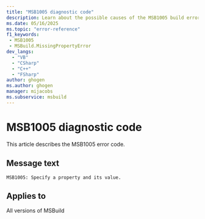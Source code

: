 ```yaml
---
title: "MSB1005 diagnostic code"
description: Learn about the possible causes of the MSB1005 build error, and get troubleshooting tips.
ms.date: 05/16/2025
ms.topic: "error-reference"
f1_keywords:
 - MSB1005
 - MSBuild.MissingPropertyError
dev_langs:
  - "VB"
  - "CSharp"
  - "C++"
  - "FSharp"
author: ghogen
ms.author: ghogen
manager: mijacobs
ms.subservice: msbuild
---
```


# MSB1005 diagnostic code

<!-- :::ErrorDefinitionDescription::: -->
<!-- :::editable-content name="introDescription"::: -->
This article describes the MSB1005 error code.
<!-- :::editable-content-end::: -->

## Message text

<!-- :::editable-content name="messageText"::: -->
`MSB1005: Specify a property and its value.`
<!-- :::editable-content-end::: -->
<!-- MSB1005: Specify a property and its value. -->

<!-- :::editable-content name="postOutputDescription"::: -->
<!--
{StrBegin="MSBUILD : error MSB1005: "}UE: This happens if the user does something like "msbuild.exe -property". The user must pass in an actual property
      name and value following the switch, as in "msbuild.exe -property:Configuration=Debug".
      LOCALIZATION: The prefix "MSBUILD : error MSBxxxx:" should not be localized.
-->
<!-- :::editable-content-end::: -->
<!-- :::ErrorDefinitionDescription-end::: -->

## Applies to

All versions of MSBuild
